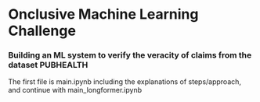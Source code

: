 # Onclusive Machine Learning Challenge
### Building an ML system to verify the veracity of claims from the dataset PUBHEALTH

The first file is main.ipynb including the explanations of steps/approach, and continue with main_longformer.ipynb